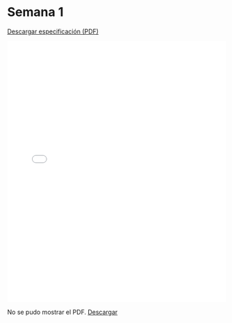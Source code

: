 # Semana 1 

[Descargar especificación (PDF)](../imagenes/SyllabusProyectosIngenieria.pdf)

<embed src="../imagenes/SyllabusProyectosIngenieria.pdf" type="application/pdf" width="100%" height="600">

  <p>No se pudo mostrar el PDF. <a href="../imagenes/SyllabusProyectosIngenieria.pdf">Descargar</a></p>
</object>